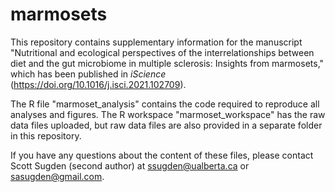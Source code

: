 # marmosets

This repository contains supplementary information for the manuscript "Nutritional and ecological perspectives of the interrelationships between diet and the gut microbiome in multiple sclerosis: Insights from marmosets," which has been published in <i>iScience</i> (https://doi.org/10.1016/j.isci.2021.102709).

The R file "marmoset_analysis" contains the code required to reproduce all analyses and figures. The R workspace "marmoset_workspace" has the raw data files uploaded, but raw data files are also provided in a separate folder in this repository.

If you have any questions about the content of these files, please contact Scott Sugden (second author) at ssugden@ualberta.ca or sasugden@gmail.com.

